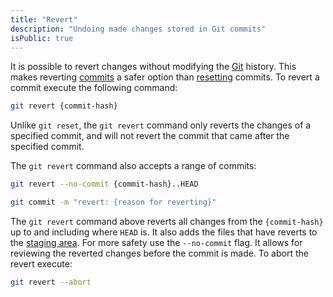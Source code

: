 ```yaml
---
title: "Revert"
description: "Undoing made changes stored in Git commits"
isPublic: true
---
```


It is possible to revert changes without modifying the [Git](git)
history. This makes reverting [commits](commit) a safer option than
[resetting](reset) commits. To revert a commit execute the
following command:

```sh
git revert {commit-hash}
```

Unlike `git reset`, the `git revert` command only reverts the changes of
a specified commit, and will not revert the commit that came after the
specified commit.

The `git revert` command also accepts a range of commits:

```sh
git revert --no-commit {commit-hash}..HEAD
```

```sh
git commit -m "revert: {reason for reverting}"
```

The `git revert` command above reverts all changes from the
`{commit-hash}` up to and including where `HEAD` is. It also
adds the files that have reverts to the [staging area](staging-area).
For more safety use the `--no-commit` flag.
It allows for reviewing the reverted changes before the commit is made.
To abort the revert execute:

```sh
git revert --abort
```
